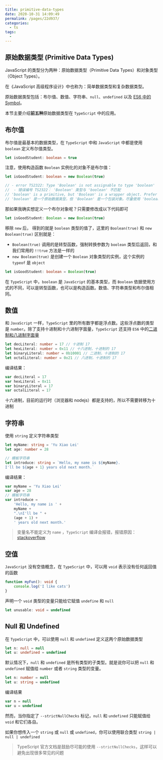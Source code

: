 ```yaml
---
title: primitive-data-types
date: 2020-10-31 14:09:49
permalink: /pages/22d937/
categories:
  - ts
tags:
  - 
---
```

## 原始数据类型 (Primitive Data Types)

JavaScript 的类型分为两种：原始数据类型（Primitive Data Types）和对象类型（Object Types）。

在《JavaScript 高级程序设计》中也称为：简单数据类型和复杂数据类型。

原始数据类型包括：布尔值、数值、字符串、`null`、`undefined` 以及 [ES6 中的 Symbol](https://es6.ruanyifeng.com/#docs/symbol)。

本节主要介绍**前五种**原始数据类型在 `TypeScript` 中的应用。

## 布尔值

布尔值是最基本的数据类型，在 `TypeScript` 中和 `JavaScript` 中都是使用 `boolean` 定义布尔值类型。

```typescript
let isGoodStudent: boolean = true
```

注意，使用构造函数 `Boolean` 实例化的对象不是布尔值：

```typescript
let isGoodStudent: boolean = new Boolean(true)

// - error TS2322: Type 'Boolean' is not assignable to type 'boolean'
//  - 错误编号 TS2322： 'Boolean' 类型与 'boolean' 不匹配
// 'boolean' is a primitive, but 'Boolean' is a wrapper object. Prefer using 'boolean' when possible.
// 'boolean' 是一个原始数据类型，但 'Boolean' 是一个包装对象。尽量使用 'boolean'
```

那如果我确实想定义一个布尔对象呢？只需要修改成以下代码即可

```typescript
let isGoodStudent: Boolean = new Boolean(true)
```

移除 `new` 后， 得到的就是 `boolean` 类型的值了，这里的 `Boolean(true)` 和 `new Boolean(true)` 区别就是：

-   `Boolean(true)` 调用的是转型函数，强制转换参数为 `boolean` 类型后返回，和我们常用的 `!!true` 方法是一样的
-   `new Boolean(true)` 是创建一个 `Boolean` 对象类型的实例，这个实例的 `typeof` 是 `object`

```typescript
let isGoodStudent: boolean = Boolean(true)
```

在 `TypeScript` 中，`boolean` 是 `JavaScript` 的基本类型，而 `Boolean` 依据使用方式的不同，可以是转型函数，也可以是构造函数。数值、字符串类型和布尔值相同。

## 数值

和 `JavaScript` 一样，`TypeScript` 里的所有数字都是浮点数。这些浮点数的类型是 `number`。除了支持十进制和十六进制字面量，`TypeScript` 还支持 `ES6` 中的[二进制和八进制字面量](https://es6.ruanyifeng.com/#docs/number)

```typescript
let decLiteral: number = 17 // 十进制 17
let hexLiteral: number = 0x11 // 十六进制，十进制的 17
let binaryLiteral: number = 0b10001 // 二进制，十进制的 17
let octalLiteral: number = 0o21 // 八进制，十进制的 17
```

编译结果：

```javascript
var decLiteral = 17
var hexLiteral = 0x11
var binaryLiteral = 17
var octalLiteral = 17
```

十六进制，目前的运行时（浏览器和 nodejs）都是支持的，所以不需要转移为十进制

## 字符串

使用 `string` 定义字符串类型

```typescript
let myName: string = 'Yu Xiao Lei'
let age: number = 28

// 模板字符串
let introduce: string = `Hello, my name is ${myName}.
I'll be ${age + 1} years old next month.`
```

编译结果：

```javascript
var myName = 'Yu Xiao Lei'
var age = 28
// 模板字符串
var introduce =
    'Hello, my name is ' +
    myName +
    ".\nI'll be " +
    (age + 1) +
    ' years old next month.'
```

> 变量名不能定义为 `name` ，`TypeScript` 编译会报错，报错原因：[stackoverflow](https://stackoverflow.com/questions/43586243/why-is-a-global-name-variable-declared-in-typescript-and-can-i-avoid-using-it)

## 空值

`JavaScript` 没有空值概念，在 `TypeScript` 中，可以用 `void` 表示没有任何返回值的函数

```typescript
function myFun(): void {
    console.log('I like cats')
}
```

声明一个 `void` 类型的变量只能给它赋值 `undefine` 和 `null`

```typescript
let unusable: void = undefined
```

## Null 和 Undefined

在 `TypeScript` 中，可以使用 `null` 和 `undefined` 定义这两个原始数据类型

```typescript
let n: null = null
let u: undefined = undefined
```

默认情况下，`null` 和 `undefined` 是所有类型的子类型。就是说你可以把 `null` 和 `undefined` 赋值给 `number` 或者 `string` 类型的变量。

```typescript
let n: number = null
let u: string = undefined
```

编译结果

```typescript
var n = null
var u = undefined
```

然而，当你指定了 `--strictNullChecks` 标记，`null` 和 `undefined` 只能赋值给 `void` 和它们各自。

如果你想传入一个 `string` 或 `null` 或 `undefined`，你可以使用联合类型 `string | null | undefined`

> TypeScript 官方文档是鼓励尽可能的使用 `--strictNullChecks`，这样可以避免出现很多常见的问题
